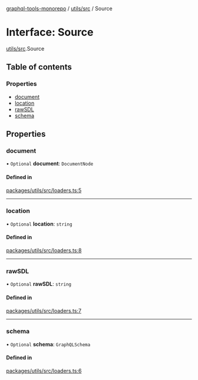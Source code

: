[graphql-tools-monorepo](../README) / [utils/src](../modules/utils_src) / Source

# Interface: Source

[utils/src](../modules/utils_src).Source

## Table of contents

### Properties

- [document](utils_src.Source#document)
- [location](utils_src.Source#location)
- [rawSDL](utils_src.Source#rawsdl)
- [schema](utils_src.Source#schema)

## Properties

### document

• `Optional` **document**: `DocumentNode`

#### Defined in

[packages/utils/src/loaders.ts:5](https://github.com/ardatan/graphql-tools/blob/master/packages/utils/src/loaders.ts#L5)

---

### location

• `Optional` **location**: `string`

#### Defined in

[packages/utils/src/loaders.ts:8](https://github.com/ardatan/graphql-tools/blob/master/packages/utils/src/loaders.ts#L8)

---

### rawSDL

• `Optional` **rawSDL**: `string`

#### Defined in

[packages/utils/src/loaders.ts:7](https://github.com/ardatan/graphql-tools/blob/master/packages/utils/src/loaders.ts#L7)

---

### schema

• `Optional` **schema**: `GraphQLSchema`

#### Defined in

[packages/utils/src/loaders.ts:6](https://github.com/ardatan/graphql-tools/blob/master/packages/utils/src/loaders.ts#L6)
